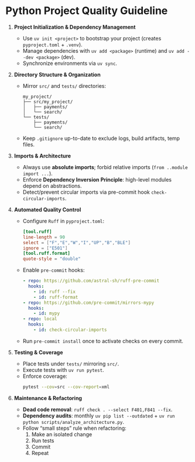 # Python Project Quality Guideline

1. **Project Initialization & Dependency Management**  
   - Use `uv init <project>` to bootstrap your project (creates `pyproject.toml` + `.venv`).  
   - Manage dependencies with `uv add <package>` (runtime) and `uv add --dev <package>` (dev).  
   - Synchronize environments via `uv sync`.

2. **Directory Structure & Organization**  
   - Mirror `src/` and `tests/` directories:  
     ```
     my_project/
     ├── src/my_project/
     │   ├── payments/  
     │   └── search/  
     └── tests/
         ├── payments/
         └── search/
     ```
   - Keep `.gitignore` up-to-date to exclude logs, build artifacts, temp files.

3. **Imports & Architecture**  
   - Always use **absolute imports**; forbid relative imports (`from ..module import ...`).  
   - Enforce **Dependency Inversion Principle**: high-level modules depend on abstractions.  
   - Detect/prevent circular imports via pre-commit hook `check-circular-imports`.

4. **Automated Quality Control**  
   - Configure `Ruff` in `pyproject.toml`:
     ```toml
     [tool.ruff]
     line-length = 90
     select = ["F","E","W","I","UP","B","BLE"]
     ignore = ["E501"]
     [tool.ruff.format]
     quote-style = "double"
     ```
   - Enable `pre-commit` hooks:
     ```yaml
     - repo: https://github.com/astral-sh/ruff-pre-commit
       hooks:
         - id: ruff --fix
         - id: ruff-format
     - repo: https://github.com/pre-commit/mirrors-mypy
       hooks:
         - id: mypy
     - repo: local
       hooks:
         - id: check-circular-imports
     ```
   - Run `pre-commit install` once to activate checks on every commit.

5. **Testing & Coverage**  
   - Place tests under `tests/` mirroring `src/`.  
   - Execute tests with `uv run pytest`.  
   - Enforce coverage:  
     ```bash
     pytest --cov=src --cov-report=xml
     ```

6. **Maintenance & Refactoring**  
   - **Dead code removal**: `ruff check . --select F401,F841 --fix`.  
   - **Dependency audits**: monthly `uv pip list --outdated` + `uv run python scripts/analyze_architecture.py`.  
   - Follow “small steps” rule when refactoring:
     1. Make an isolated change  
     2. Run tests  
     3. Commit  
     4. Repeat  
